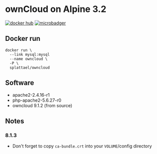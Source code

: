 # ownCloud on Alpine 3.2

[![docker hub](https://img.shields.io/badge/docker-image-blue.svg?style=flat-square)](https://registry.hub.docker.com/u/splattael/owncloud/)
[![microbadger](https://images.microbadger.com/badges/image/splattael/owncloud.svg)](https://microbadger.com/images/splattael/owncloud)

## Docker run

    docker run \
      --link mysql:mysql
      --name owncloud \
      -P \
      splattael/owncloud

## Software

* apache2-2.4.16-r1
* php-apache2-5.6.27-r0
* owncloud 9.1.2 (from source)

## Notes

### 8.1.3

* Don't forget to copy `ca-bundle.crt` into your `VOLUME`/config directory
